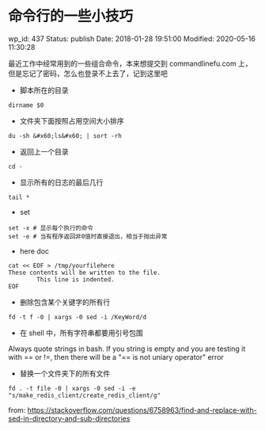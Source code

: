 # 命令行的一些小技巧


wp_id: 437
Status: publish
Date: 2018-01-28 19:51:00
Modified: 2020-05-16 11:30:28


最近工作中经常用到的一些组合命令，本来想提交到 commandlinefu.com 上，但是忘记了密码，怎么也登录不上去了，记到这里吧

* 脚本所在的目录

```
dirname $0
```

* 文件夹下面按照占用空间大小排序

```
du -sh &#x60;ls&#x60; | sort -rh
```

* 返回上一个目录

```
cd -
```

* 显示所有的日志的最后几行

```
tail *
```

* set

```
set -x # 显示每个执行的命令
set -e # 当有程序返回非0值时直接退出，相当于抛出异常
```

* here doc

```
cat << EOF > /tmp/yourfilehere
These contents will be written to the file.
        This line is indented.
EOF
```

* 删除包含某个关键字的所有行

```
fd -t f -0 | xargs -0 sed -i /KeyWord/d
```

* 在 shell 中，所有字符串都要用引号包围

Always quote strings in bash. If you string is empty and you are testing it with == or !=, then there will be a "== is not uniary operator" error

* 替换一个文件夹下的所有文件

```
fd . -t file -0 | xargs -0 sed -i -e "s/make_redis_client/create_redis_client/g"
```
from: https://stackoverflow.com/questions/6758963/find-and-replace-with-sed-in-directory-and-sub-directories
